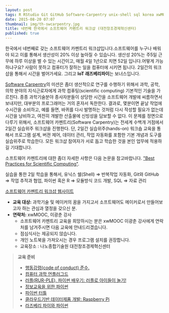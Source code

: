 ```yaml
---
layout: post
tags: R RStudio Git GitHub Software-Carpentry unix-shell sql korea xwMOOC
date: 2015-08-20 07:07
thumbnail: img/th-swcarpentry.jpg
title: 네번째 한국에서 소프트웨어 카펜트리 워크샵 (대전창조경제혁신센터)
published: true
---
```


한국에서 네번째로 갖는 소프트웨어 카펜트리 워크샵입니다.소프트웨어를 누구나 배워야 되고 이를 통해서 생산성이 20% 이상 높아질 수 있습니다. 생산성 20%는 주5일 근무에 하루 이상을 벌 수 있는 시간이고, 매월 4일 1년으로 치면 52일 입니다.어떻게 가능하냐구요? 사람이 못하고 컴퓨터가 잘하는 일을 컴퓨터에 시키면 됩니다. 2일간의 워크샵을 통해서 시간을 벌어가세요. 그리고 **IoT 래즈베리파이**는 보너스입니다.

[Software Carpentry](http://software-carpentry.org/)의 미션은 좀더 생산적으로 연구를 수행하기 위해서 과학, 공학, 의학 분야의 지식근로자에게 과학 컴퓨팅(scientific computing) 기본적인 기술을 가르친다. 종종 과학기술분야 종사자분들이 상당한 시간을 소프트웨어 개발에 씨름하면서 보내지만, 대부분의 프로그래머는 거의 혼자서 독한한다. 결과로, 몇분이면 끝날 작업에 수시간을 소비하고, 예를 들면, 바퀴를 다시 발명하는 것처럼 다시 작성할 필요가 없는데 시간을 낭비하고, 여전히 개발한 산출물에 신빙성을 담보할 수 없다. 이 문제를 정면으로 다루기 위해서, 소프트웨어 카펜트리(Software Carpentry)는 전세계 수백개 거점에서 2일간 실습위주 워크샵을 진행한다. 단, 2일간 실습위주(hands-on) 워크숍 교육을 통해서 프로그램 설계, 버젼 제어, 데이터 관리, 작업 자동화를 포함한 기본 개념과 도구를 실습위주로 학습한다. 모든 워크샵 참여자가 서로 돕고 학습한 것을 본인 업무에 적용하길 기대합니다.

소프트웨어 카펜트리에 대한 좀더 자세한 사항은 다음 논문을 참고바랍니다. ["Best Practices for Scientific Computing"](http://journals.plos.org/plosbiology/article?id=10.1371/journal.pbio.1001745).


실습을 통한 2일 학습을 통해서, 유닉스 쉘(Shell) &rArr; 반복작업 자동화, Git와 GitHub &rArr; 작업 추적과 협업, 파이썬 혹은 R &rArr; 모듈방식 코드 개발, SQL &rArr; 자료 관리 

[소프트웨어 카펜트리 워크샵 웹사이트](http://statkclee.github.io/2015-08-20-daejeon/)

- **교육 대상:** 과학기술 및 메이커의 꿈을 가지고서 소프트웨어도 메이커로서 만들어보고자 하는 관심과 열정을 갖으신 분.
- **연락처:** xwMOOC, 이광춘 강사
    - 소프트웨어 카펜트리 교육을 희망하시는 분은 xwMOOC 이광춘 강사에게 연락처를 남겨주시면 다음 교육에 안내드리겠습니다.  
    - 점심식사는 제공되지 않습니다.
    - 개인 노트북을 가져오시는 경우 프로그램 설치를 권장합니다.
    - 교육장소 : 나노종합기술원 대전창조경제혁신센터

> **교육 준비**
> 
> - [행동강령(code of conduct) 준수.](http://statkclee.github.io/xwmooc-sc/conduct.html)
> - [컴퓨터 과학 언플러그드](http://www.xwmooc.net/computationalthinking/unplugged/index.html)
> - [러플(RUR-PLE), 파이썬 배우기: 러플로 아이들이 놀기!](http://rur-ple.xwmooc.net/)
> - [정보교육을 위한 파이썬](http://python.xwmooc.net/)
> - [파이썬 터틀](http://swcarpentry.github.io/python-novice-turtles/index-kr.html)
> - [클라우드기반 데이터제품 개발: Raspberry Pi](http://statkclee.github.io/pyr-cloudlayer/)
> - [라즈베리 파이와 파이썬](http://www.xwmooc.net/computationalthinking/raspberry-pi/index.html)

